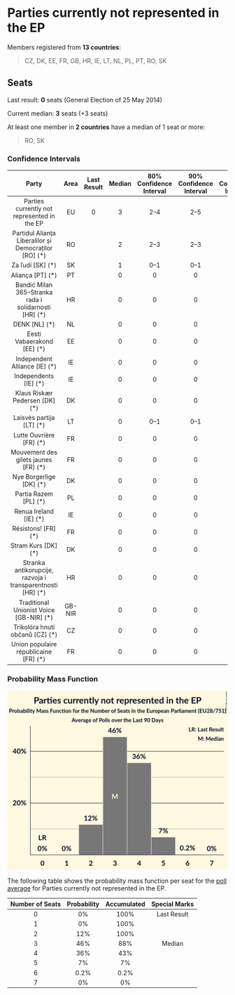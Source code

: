 # Parties currently not represented in the EP

Members registered from **13 countries**:

> CZ, DK, EE, FR, GB, HR, IE, LT, NL, PL, PT, RO, SK

## Seats

Last result: **0** seats (General Election of 25 May 2014)

Current median: **3** seats (+3 seats)

At least one member in **2 countries** have a median of 1 seat or more:

> RO, SK

### Confidence Intervals

| Party | Area | Last Result | Median | 80% Confidence Interval | 90% Confidence Interval | 95% Confidence Interval | 99% Confidence Interval |
|:-----:|:----:|:-----------:|:------:|:-----------------------:|:-----------------------:|:-----------------------:|:-----------------------:|
| Parties currently not represented in the EP | EU | 0 | 3 | 2–4 | 2–5 | 2–5 | 2–5 |
| Partidul Alianța Liberalilor și Democraților [RO] (*) | RO | | 2 | 2–3 | 2–3 | 2–3 | 2–3 |
| Za ľudí [SK] (*) | SK | | 1 | 0–1 | 0–1 | 0–1 | 0–2 |
| Aliança [PT] (*) | PT | | 0 | 0 | 0 | 0 | 0 |
| Bandić Milan 365–Stranka rada i solidarnosti [HR] (*) | HR | | 0 | 0 | 0 | 0 | 0 |
| DENK [NL] (*) | NL | | 0 | 0 | 0 | 0 | 0 |
| Eesti Vabaerakond [EE] (*) | EE | | 0 | 0 | 0 | 0 | 0 |
| Independent Alliance [IE] (*) | IE | | 0 | 0 | 0 | 0 | 0 |
| Independents [IE] (*) | IE | | 0 | 0 | 0 | 0 | 0 |
| Klaus Riskær Pedersen [DK] (*) | DK | | 0 | 0 | 0 | 0 | 0 |
| Laisvės partija [LT] (*) | LT | | 0 | 0–1 | 0–1 | 0–1 | 0–1 |
| Lutte Ouvrière [FR] (*) | FR | | 0 | 0 | 0 | 0 | 0 |
| Mouvement des gilets jaunes [FR] (*) | FR | | 0 | 0 | 0 | 0 | 0 |
| Nye Borgerlige [DK] (*) | DK | | 0 | 0 | 0 | 0 | 0 |
| Partia Razem [PL] (*) | PL | | 0 | 0 | 0 | 0 | 0 |
| Renua Ireland [IE] (*) | IE | | 0 | 0 | 0 | 0 | 0 |
| Résistons! [FR] (*) | FR | | 0 | 0 | 0 | 0 | 0 |
| Stram Kurs [DK] (*) | DK | | 0 | 0 | 0 | 0 | 0 |
| Stranka antikorupcije, razvoja i transparentnosti [HR] (*) | HR | | 0 | 0 | 0 | 0 | 0 |
| Traditional Unionist Voice [GB-NIR] (*) | GB-NIR | | 0 | 0 | 0 | 0 | 0 |
| Trikolóra hnutí občanů [CZ] (*) | CZ | | 0 | 0 | 0 | 0 | 0 |
| Union populaire républicaine [FR] (*) | FR | | 0 | 0 | 0 | 0 | 0 |

### Probability Mass Function

![Graph with seats probability mass function not yet produced](average-2019-09-30-seats-pmf-partiescurrentlynotrepresentedintheep.png "Seats Probability Mass Function")

The following table shows the probability mass function per seat for the [poll average](average-2019-09-30.html) for Parties currently not represented in the EP.

| Number of Seats | Probability | Accumulated | Special Marks |
|:---------------:|:-----------:|:-----------:|:-------------:|
| 0 | 0% | 100% | Last Result |
| 1 | 0% | 100% |  |
| 2 | 12% | 100% |  |
| 3 | 46% | 88% | Median |
| 4 | 36% | 43% |  |
| 5 | 7% | 7% |  |
| 6 | 0.2% | 0.2% |  |
| 7 | 0% | 0% |  |


